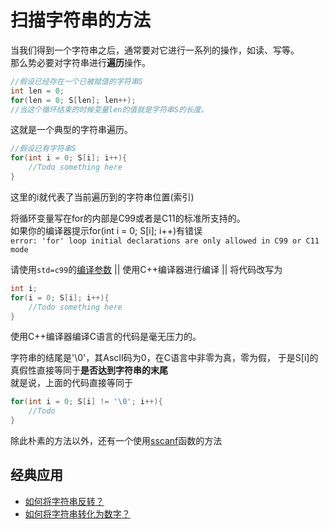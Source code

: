 # 扫描字符串的方法
当我们得到一个字符串之后，通常要对它进行一系列的操作，如读、写等。  
那么势必要对字符串进行**遍历**操作。

```C
//假设已经存在一个已被赋值的字符串S
int len = 0;
for(len = 0; S[len]; len++);  
//当这个循环结束的时候变量len的值就是字符串S的长度。
```

这就是一个典型的字符串遍历。

```C
//假设已有字符串S
for(int i = 0; S[i]; i++){
    //Todo something here
}
```
这里的i就代表了当前遍历到的字符串位置(索引)

> 
将循环变量写在for的内部是C99或者是C11的标准所支持的。  
如果你的编译器提示for(int i = 0; S[i]; i++)有错误  
`error: 'for' loop initial declarations are only allowed in C99 or C11 mode`  


请使用`std=c99`的[编译参数](what-is-compile-arguments.md) || 使用C++编译器进行编译 || 将代码改写为


```C
int i;
for(i = 0; S[i]; i++){
    //Todo something here
}
```

> 
使用C++编译器编译C语言的代码是毫无压力的。

字符串的结尾是'\\0'，其AscII码为0，在C语言中非零为真，零为假，
于是S[i]的真假性直接等同于**是否达到字符串的末尾**  
就是说，上面的代码直接等同于  

```C
for(int i = 0; S[i] != '\0'; i++){
    //Todo
}
```

> 
除此朴素的方法以外，还有一个使用[sscanf](what-is-sscanf.md)函数的方法

## 经典应用
+ [如何将字符串反转？](how-to-inverse-string.md)
+ [如何将字符串转化为数字？](how-to-get-number-from-string.md)